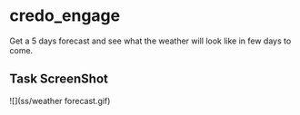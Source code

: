 # credo_engage

Get a 5 days forecast and see what the weather will look like in few days to come.

## Task ScreenShot

![](ss/weather forecast.gif)
